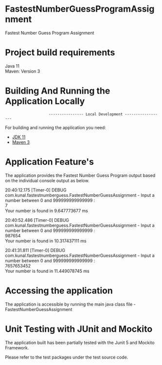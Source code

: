 # FastestNumberGuessProgramAssignment
Fastest Number Guess Program Assignment


# Project build requirements
Java 11 <br/>
Maven: Version 3


# Building And Running the Application Locally
                        ---------------- Local Development ------------------
For building and running the application you need:

- [JDK 11](http://www.oracle.com/technetwork/java/javase/downloads/jdk8-downloads-2133151.html)
- [Maven 3](https://maven.apache.org)   

# Application Feature's

The application provides the Fastest Number Guess Program output based on the individual console output as below.

20:40:12.175 [Timer-0] DEBUG com.kunal.fastestnumberguess.FastestNumberGuessAssignment - Input a number between 0 and 999999999999999 :  
7 <br/>
Your number is found in 9.647773677 ms


20:40:52.486 [Timer-0] DEBUG com.kunal.fastestnumberguess.FastestNumberGuessAssignment - Input a number between 0 and 999999999999999 :  
987654 <br/>
Your number is found in 10.317437111 ms


20:41:31.811 [Timer-0] DEBUG com.kunal.fastestnumberguess.FastestNumberGuessAssignment - Input a number between 0 and 999999999999999 :  
7657653452 <br/>
Your number is found in 11.449078745 ms

# Accessing the application
The application is accessible by running the main java class file - FastestNumberGuessAssignment
               

# Unit Testing with JUnit and Mockito
The application built has been partially tested with the Junit 5 and Mockito Framework.

Please refer to the test packages under the test source code.

